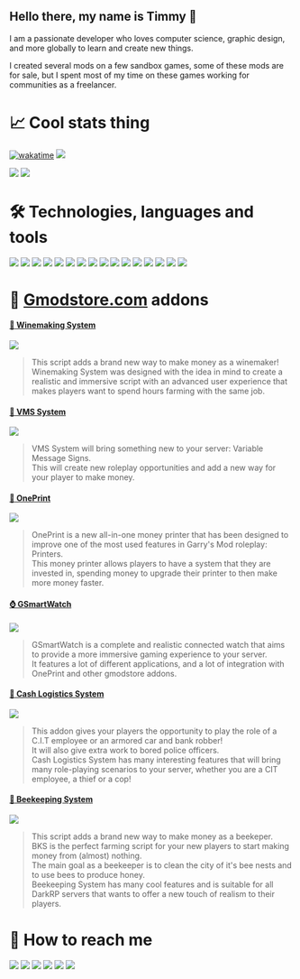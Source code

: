 ## Hello there, my name is Timmy 👋
<p>I am a passionate developer who loves computer science, graphic design, and more globally to learn and create new things.</p>
<p>I created several mods on a few sandbox games, some of these mods are for sale, but I spent most of my time on these games working for communities as a freelancer.</p>
 
# 📈 Cool stats thing
[![wakatime](https://wakatime.com/badge/user/82906db0-5de5-44ab-a813-73c42b06725a.svg)](https://wakatime.com/@82906db0-5de5-44ab-a813-73c42b06725a)
![](https://komarev.com/ghpvc/?username=Timmy-the-nobody)

<!-- [![github](https://img.shields.io/github/followers/Timmy-the-nobody?logo=github)](https://github.com/Timmy-the-nobody?tab=followers) -->
<!-- <img src="https://github-readme-stats.vercel.app/api/top-langs/?username=Timmy-the-nobody&layout=compact&count_private=true&show_icons=true&theme=github_dark&include_all_commits=true"> -->

<img src="https://github-readme-stats.vercel.app/api?username=Timmy-the-nobody&count_private=true&show_icons=true&theme=github_dark&bg_color=9edfff00&hide_border=true">
<img src="https://github-readme-streak-stats.herokuapp.com/?user=Timmy-the-nobody&theme=github-dark-blue&hide_border=true&background=DD272700](https://github-readme-streak-stats.herokuapp.com?user=TimmyTheNobody&theme=github-dark-blue&hide_border=true&background=DD272700&sideLabels=818181&currStreakLabel=818181&currStreakNum=3195FF">

<!-- <img src="https://activity-graph.herokuapp.com/graph?username=Timmy-the-nobody&theme=react-dark&hide_border=true&area=true"> -->

# 🛠️ Technologies, languages and tools
<!-- ![](https://img.shields.io/badge/Windows-1c2f45?logo=Windows)
![](https://img.shields.io/badge/Android-1c2f45?logo=Android) -->

![](https://img.shields.io/badge/Lua-1c2f45?logo=Lua)
![](https://img.shields.io/badge/JavaScript-1c2f45?logo=JavaScript)
![](https://img.shields.io/badge/HTML-1c2f45?logo=HTML5)
![](https://img.shields.io/badge/CSS-1c2f45?logo=CSS3)
![](https://img.shields.io/badge/MySQL-1c2f45?logo=MySQL)
![](https://img.shields.io/badge/PostgreSQL-1c2f45?logo=PostgreSQL)
![](https://img.shields.io/badge/SQLite-1c2f45?logo=SQLite)
![](https://img.shields.io/badge/Unreal_Engine-1c2f45?logo=UnrealEngine)
![](https://img.shields.io/badge/Visual_Studio_Code-1c2f45?logo=VisualStudioCode)
![](https://img.shields.io/badge/Git-1c2f45?logo=Git)
![](https://img.shields.io/badge/GitHub-1c2f45?logo=GitHub)
![](https://img.shields.io/badge/GitLab-1c2f45?logo=GitLab)
![](https://img.shields.io/badge/GitKraken-1c2f45?logo=GitKraken)
![](https://img.shields.io/badge/WakaTime-1c2f45?logo=WakaTime)
![](https://img.shields.io/badge/GIMP-1c2f45?logo=GIMP)
![](https://img.shields.io/badge/Ableton_Live-1c2f45?logo=AbletonLive)


# 🛒 [Gmodstore.com](https://www.gmodstore.com/users/timmythenobody/addons) addons

<!--
[![](https://img.shields.io/badge/🍇_Winemaking_System-1c2f45)]()
[![](https://img.shields.io/badge/🚧_VMS_System-1c2f45)]()
[![](https://img.shields.io/badge/📠_OnePrint-1c2f45)]()
[![](https://img.shields.io/badge/⌚_GSmartWatch-1c2f45)]()
[![](https://img.shields.io/badge/💸_Cash_Logistics_System-1c2f45)](https://www.gmodstore.com/market/view/ultimate-brinks-system-ubs)
[![](https://img.shields.io/badge/🐝_Beekeeping_System-1c2f45)](https://www.gmodstore.com/market/view/beekeeping-system)
-->

#### [🍇 Winemaking System](https://www.gmodstore.com/market/view/winemaking-system)
[![](https://user-images.githubusercontent.com/51171246/218258727-cd51e210-9e1d-4202-ae98-9db7874ef121.jpg)](https://www.gmodstore.com/market/view/winemaking-system)
> This script adds a brand new way to make money as a winemaker!
> <br>Winemaking System was designed with the idea in mind to create a realistic and immersive script with an advanced user experience that makes players want to spend hours farming with the same job.

#### [🚧 VMS System](https://www.gmodstore.com/market/view/7421)
[![](https://user-images.githubusercontent.com/51171246/218258700-f4cf69f7-7c4c-49e0-a933-19b02ebe7b62.jpg)](https://www.gmodstore.com/market/view/7421)
> VMS System will bring something new to your server: Variable Message Signs.
> <br>This will create new roleplay opportunities and add a new way for your player to make money.

#### [📠 OnePrint](https://www.gmodstore.com/market/view/oneprint)
[![](https://user-images.githubusercontent.com/51171246/218258586-5bf226bc-1918-42bb-bcc0-e05413860c6e.jpg)](https://www.gmodstore.com/market/view/oneprint)
> OnePrint is a new all-in-one money printer that has been designed to improve one of the most used features in Garry's Mod roleplay: Printers.
> <br>This money printer allows players to have a system that they are invested in, spending money to upgrade their printer to then make more money faster. 

#### [⌚ GSmartWatch](https://www.gmodstore.com/market/view/gsmartwatch-unique-and-customizable-watches-for-your-server)
[![](https://user-images.githubusercontent.com/51171246/218258495-a64ef68c-0839-4ac3-9797-483b97fc393f.jpg)](https://www.gmodstore.com/market/view/gsmartwatch-unique-and-customizable-watches-for-your-server)
> GSmartWatch is a complete and realistic connected watch that aims to provide a more immersive gaming experience to your server.
> <br>It features a lot of different applications, and a lot of integration with OnePrint and other gmodstore addons.

#### [💸 Cash Logistics System](https://www.gmodstore.com/market/view/ultimate-brinks-system-ubs)
[![](https://user-images.githubusercontent.com/51171246/218258414-577ea8d6-9c6b-4602-be23-c3c5beb0cf21.jpg)](https://www.gmodstore.com/market/view/ultimate-brinks-system-ubs)
> This addon gives your players the opportunity to play the role of a C.I.T employee or an armored car and bank robber!
> <br>It will also give extra work to bored police officers.
> <br>Cash Logistics System has many interesting features that will bring many role-playing scenarios to your server, whether you are a CIT employee, a thief or a cop!

#### [🐝 Beekeeping System](https://www.gmodstore.com/market/view/beekeeping-system)
[![](https://user-images.githubusercontent.com/51171246/218258285-8b3b80b4-9978-4345-8414-fabc9bf7c3d7.jpg)](https://www.gmodstore.com/market/view/beekeeping-system)
> This script adds a brand new way to make money as a beekeper.
> <br>BKS is the perfect farming script for your new players to start making money from (almost) nothing.
> <br>The main goal as a beekeeper is to clean the city of it's bee nests and to use bees to produce honey.
> <br>Beekeeping System has many cool features and is suitable for all DarkRP servers that wants to offer a new touch of realism to their players.

# 🔎 How to reach me
[![](https://img.shields.io/badge/E--Mail-1c2f45?logo=Gmail)](mailto:timmy.the.nobody@gmail.com)
[![](https://img.shields.io/badge/GitLab-1c2f45?logo=GitLab)](https://gitlab.com/timmy.the.nobody)
[![](https://img.shields.io/badge/Steam-1c2f45?logo=Steam)](https://steamcommunity.com/id/timmythenobody)
[![](https://img.shields.io/badge/Discord-1c2f45?logo=Discord)](https://discordapp.com/users/317885698747400194)
[![](https://img.shields.io/badge/YouTube-1c2f45?logo=YouTube)](https://www.youtube.com/channel/UCxGjRU8uZkj7oK8Tv22aC7A/featured)
[![](https://img.shields.io/badge/Twitch-1c2f45?logo=Twitch)](https://www.twitch.tv/timmythenobody)

<!--[![ko-fi](https://ko-fi.com/img/githubbutton_sm.svg)](https://ko-fi.com/Y8Y76Q9RC)-->
